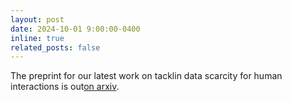 ```yaml
---
layout: post
date: 2024-10-01 9:00:00-0400
inline: true
related_posts: false
---
```


The preprint for our latest work on tacklin data scarcity for human interactions is out<a href="https://arxiv.org/abs/2410.00309">on arxiv</a>.
